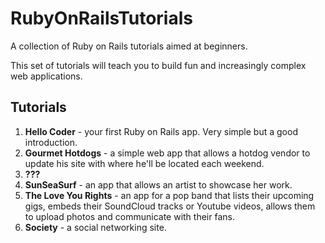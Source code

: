 RubyOnRailsTutorials
====================

A collection of Ruby on Rails tutorials aimed at beginners.

This set of tutorials will teach you to build fun and increasingly complex web applications.


## Tutorials

1. **Hello Coder** - your first Ruby on Rails app. Very simple but a good introduction.
1. **Gourmet Hotdogs** - a simple web app that allows a hotdog vendor to update his site with where he'll be located each weekend.
1. **???**
1. **SunSeaSurf** - an app that allows an artist to showcase her work.
1. **The Love You Rights** - an app for a pop band that lists their upcoming gigs, embeds their SoundCloud tracks or Youtube videos, allows them to upload photos and communicate with their fans.
1. **Society** - a social networking site.





